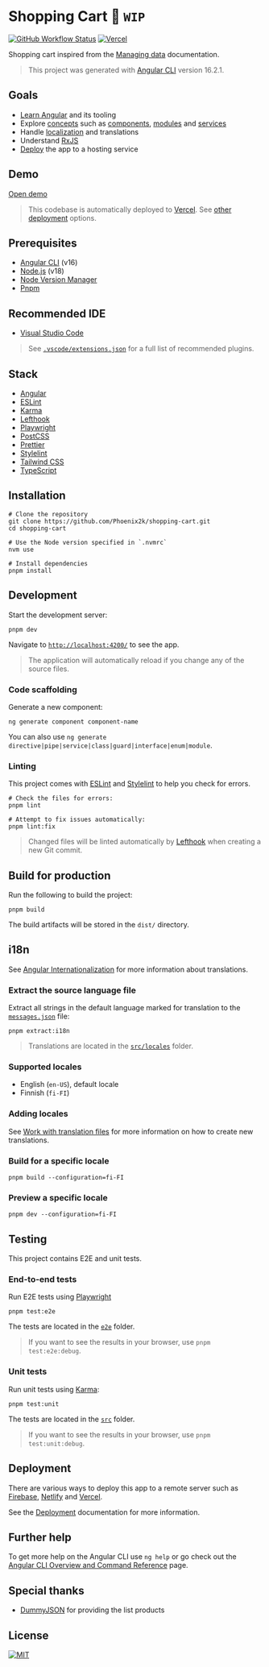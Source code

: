 # Shopping Cart 🚧 `WIP`

[![GitHub Workflow Status](https://github.com/Phoenix2k/shopping-cart/actions/workflows/ci.yml/badge.svg)](https://github.com/Phoenix2k/shopping-cart/actions/workflows/ci.yml) [![Vercel](https://vercelbadge.vercel.app/api/phoenix2k/shopping-cart)][demo]

Shopping cart inspired from the [Managing data](https://angular.io/start/start-data) documentation.

> This project was generated with [Angular CLI][cli] version 16.2.1.

## Goals

- [Learn Angular](https://angular.io/docs) and its tooling
- Explore [concepts](https://angular.io/guide/architecture) such as [components](https://angular.io/cli/generate#component-command), [modules](https://angular.io/cli/generate#module-command) and [services](https://angular.io/cli/generate#service-command)
- Handle [localization][i18n] and translations
- Understand [RxJS](https://rxjs.dev/)
- [Deploy][deployment] the app to a hosting service

## Demo

[Open demo][demo]

> This codebase is automatically deployed to [Vercel](https://vercel.com). See [other deployment][deployment] options.

## Prerequisites

- [Angular CLI][cli] (v16)
- [Node.js](https://nodejs.org/) (v18)
- [Node Version Manager](https://github.com/nvm-sh/nvm)
- [Pnpm](https://pnpm.io/)

## Recommended IDE

- [Visual Studio Code](https://code.visualstudio.com/)

> See [`.vscode/extensions.json`](.vscode/extensions.json) for a full list of recommended plugins.

## Stack

- [Angular][angular]
- [ESLint][eslint]
- [Karma][karma]
- [Lefthook][lefthook]
- [Playwright][playwright]
- [PostCSS][postcss]
- [Prettier][prettier]
- [Stylelint][stylelint]
- [Tailwind CSS][tailwind]
- [TypeScript][typescript]

## Installation

```shell
# Clone the repository
git clone https://github.com/Phoenix2k/shopping-cart.git
cd shopping-cart

# Use the Node version specified in `.nvmrc`
nvm use

# Install dependencies
pnpm install
```

## Development

Start the development server:

```shell
pnpm dev
```

Navigate to [`http://localhost:4200/`](http://localhost:4200/) to see the app.

> The application will automatically reload if you change any of the source files.

### Code scaffolding

Generate a new component:

```shell
ng generate component component-name
```

You can also use `ng generate directive|pipe|service|class|guard|interface|enum|module`.

### Linting

This project comes with [ESLint][eslint] and [Stylelint][stylelint] to help you check for errors.

```shell
# Check the files for errors:
pnpm lint

# Attempt to fix issues automatically:
pnpm lint:fix
```

> Changed files will be linted automatically by [Lefthook][lefthook] when creating a new Git commit.

## Build for production

Run the following to build the project:

```shell
pnpm build
```

The build artifacts will be stored in the `dist/` directory.

## i18n

See [Angular Internationalization][i18n] for more information about translations.

### Extract the source language file

Extract all strings in the default language marked for translation to the [`messages.json`](./src/locales/messages.json) file:

```shell
pnpm extract:i18n
```

> Translations are located in the [`src/locales`](./src/locales) folder.

### Supported locales

- English (`en-US`), default locale
- Finnish (`fi-FI`)

### Adding locales

See [Work with translation files](https://angular.io/guide/i18n-common-translation-files) for more information on how to create new translations.

### Build for a specific locale

```shell
pnpm build --configuration=fi-FI
```

### Preview a specific locale

```shell
pnpm dev --configuration=fi-FI
```

## Testing

This project contains E2E and unit tests.

### End-to-end tests

Run E2E tests using [Playwright][playwright]

```shell
pnpm test:e2e
```

The tests are located in the [`e2e`](./e2e/) folder.

> If you want to see the results in your browser, use `pnpm test:e2e:debug`.

### Unit tests

Run unit tests using [Karma][karma]:

```shell
pnpm test:unit
```

The tests are located in the [`src`](./src/) folder.

> If you want to see the results in your browser, use `pnpm test:unit:debug`.

## Deployment

There are various ways to deploy this app to a remote server such as [Firebase](https://firebase.google.com/docs/hosting), [Netlify](https://www.netlify.com/) and [Vercel](https://vercel.com/solutions/angular).

See the [Deployment][deployment] documentation for more information.

## Further help

To get more help on the Angular CLI use `ng help` or go check out the [Angular CLI Overview and Command Reference][cli] page.

## Special thanks

- [DummyJSON](https://dummyjson.com/) for providing the list products

## License

[![MIT](https://img.shields.io/badge/license-MIT-green.svg)](LICENSE.md)

[angular]: https://angular.io/
[cli]: https://angular.io/cli
[demo]: https://shopping-cart-sooty-eight.vercel.app
[deployment]: https://angular.io/guide/deployment
[eslint]: https://eslint.org/
[i18n]: https://angular.io/guide/i18n-overview
[karma]: https://karma-runner.github.io
[lefthook]: https://github.com/evilmartians/lefthook
[playwright]: https://playwright.dev/
[postcss]: https://postcss.org/
[prettier]: https://prettier.io/
[tailwind]: https://tailwindcss.com/
[stylelint]: https://stylelint.io/
[typescript]: https://www.typescriptlang.org/
